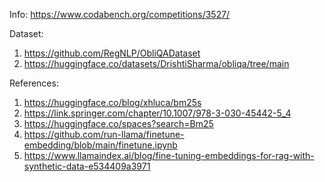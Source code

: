 Info: https://www.codabench.org/competitions/3527/

Dataset: 
1. https://github.com/RegNLP/ObliQADataset 
2. https://huggingface.co/datasets/DrishtiSharma/obliqa/tree/main 


References:
1. https://huggingface.co/blog/xhluca/bm25s
2. https://link.springer.com/chapter/10.1007/978-3-030-45442-5_4
3. https://huggingface.co/spaces?search=Bm25
4. https://github.com/run-llama/finetune-embedding/blob/main/finetune.ipynb
5. https://www.llamaindex.ai/blog/fine-tuning-embeddings-for-rag-with-synthetic-data-e534409a3971
